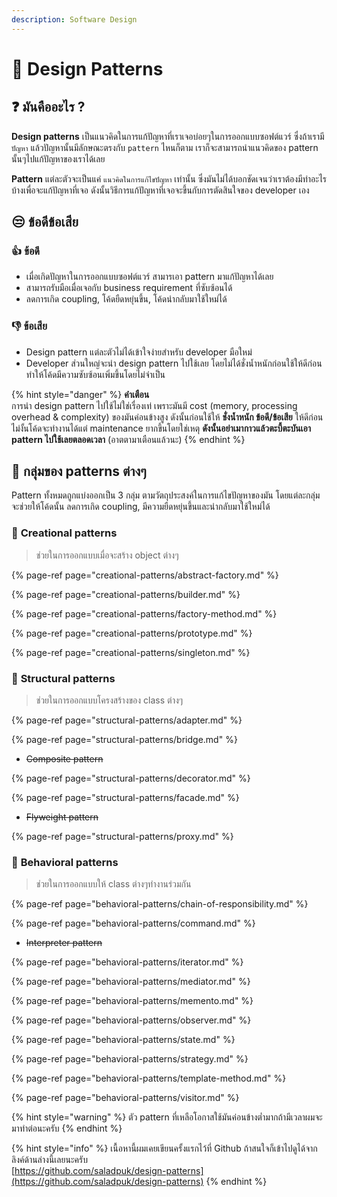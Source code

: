 ```yaml
---
description: Software Design
---
```


# 🤴 Design Patterns

## ❓ มันคืออะไร ?

**Design patterns** เป็นแนวคิดในการแก้ปัญหาที่เราเจอบ่อยๆในการออกแบบซอฟต์แวร์ ซึ่งถ้าเรามี `ปัญหา` แล้วปัญหานั้นมีลักษณะตรงกับ `pattern` ไหนก็ตาม เราก็จะสามารถนำแนวคิดของ pattern นั้นๆไปแก้ปัญหาของเราได้เลย

**Pattern** แต่ละตัวจะเป็นแค่ `แนวคิดในการแก้ไขปัญหา` เท่านั้น ซึ่งมันไม่ได้บอกชัดเจนว่าเราต้องมีทำอะไรบ้างเพื่อจะแก้ปัญหาที่เจอ ดังนั้นวิธีการแก้ปัญหาที่เจอจะขึ้นกับการตัดสินใจของ developer เอง

## 😒 ข้อดีข้อเสีย

### 👍 ข้อดี

* เมื่อเกิดปัญหาในการออกแบบซอฟต์แวร์ สามารเอา pattern มาแก้ปัญหาได้เลย
* สามารถรับมือเมื่อเจอกับ business requirement ที่ซับซ้อนได้
* ลดการเกิด coupling, โค้ดยืดหยุ่นขึ้น, โค้ดนำกลับมาใช้ใหม่ได้

### 👎 ข้อเสีย

* Design pattern แต่ละตัวไม่ได้เข้าใจง่ายสำหรับ developer มือใหม่
* Developer ส่วนใหญ่จะนำ design pattern ไปใช้เลย โดยไม่ได้ชั่งน้ำหนักก่อนใช้ให้ดีก่อน ทำให้โค้ดมีความซับซ้อนเพิ่มขึ้นโดยไม่จำเป็น

{% hint style="danger" %}
**คำเตือน**  
การนำ design pattern ไปใช้ไม่ใช่เรื่องเท่ เพราะมันมี cost \(memory, processing overhead & complexity\) ของมันค่อนข้างสูง ดังนั้นก่อนใช้ให้ **ชั่งน้ำหนัก ข้อดี/ข้อเสีย** ให้ดีก่อน ไม่งั้นโค้ดจะทำงานได้แต่ maintenance ยากขึ้นโดยใช่เหตุ **ดังนั้นอย่าเมากาวแล้วตะบี้ตะบันเอา pattern ไปใช้เลยตลอดเวลา** \(อาตตามาเตือนแล้วนะ\)
{% endhint %}

## 👑 กลุ่มของ patterns ต่างๆ

Pattern ทั้งหมดถูกแบ่งออกเป็น 3 กลุ่ม ตามวัตถุประสงค์ในการแก้ไขปัญหาของมัน โดยแต่ละกลุ่มจะช่วยให้โค้ดนั้น ลดการเกิด coupling, มีความยืดหยุ่นขึ้นและนำกลับมาใช้ใหม่ได้

### 🦈 **Creational patterns**

> ช่วยในการออกแบบเมื่อจะสร้าง object ต่างๆ

{% page-ref page="creational-patterns/abstract-factory.md" %}

{% page-ref page="creational-patterns/builder.md" %}

{% page-ref page="creational-patterns/factory-method.md" %}

{% page-ref page="creational-patterns/prototype.md" %}

{% page-ref page="creational-patterns/singleton.md" %}

### 🦈 **Structural patterns**

> ช่วยในการออกแบบโครงสร้างของ class ต่างๆ

{% page-ref page="structural-patterns/adapter.md" %}

{% page-ref page="structural-patterns/bridge.md" %}

* ~~Composite pattern~~

{% page-ref page="structural-patterns/decorator.md" %}

{% page-ref page="structural-patterns/facade.md" %}

* ~~Flyweight pattern~~

{% page-ref page="structural-patterns/proxy.md" %}

### 🦈 **Behavioral patterns** 

> ช่วยในการออกแบบให้ class ต่างๆทำงานร่วมกัน

{% page-ref page="behavioral-patterns/chain-of-responsibility.md" %}

{% page-ref page="behavioral-patterns/command.md" %}

* ~~Interpreter pattern~~

{% page-ref page="behavioral-patterns/iterator.md" %}

{% page-ref page="behavioral-patterns/mediator.md" %}

{% page-ref page="behavioral-patterns/memento.md" %}

{% page-ref page="behavioral-patterns/observer.md" %}

{% page-ref page="behavioral-patterns/state.md" %}

{% page-ref page="behavioral-patterns/strategy.md" %}

{% page-ref page="behavioral-patterns/template-method.md" %}

{% page-ref page="behavioral-patterns/visitor.md" %}

{% hint style="warning" %}
ตัว pattern ที่เหลือโอกาสใช้มันค่อนข้างต่ำมากถ้ามีเวลาผมจะมาทำต่อนะครับ
{% endhint %}

{% hint style="info" %}
เนื้อหานี้ผมเคยเขียนครั้งแรกไว้ที่ Github ถ้าสนใจก็เข้าไปดูได้จากลิงค์ด้านล่างนี้เลยนะครับ  
[https://github.com/saladpuk/design-patterns](https://github.com/saladpuk/design-patterns)
{% endhint %}

